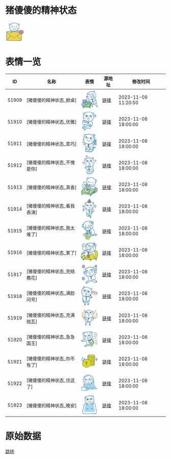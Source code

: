 # 猪傻傻的精神状态

<img src="./cover.png" height="60" alt="cover" />

# 表情一览

|ID|名称|表情|源地址|修改时间|
|----|----|----|----|----|
|51909|[猪傻傻的精神状态_掀桌]|<img src="./pic/051909_%5B猪傻傻的精神状态_掀桌%5D.png" height="60" alt="掀桌"/>|[链接](https://i0.hdslb.com/bfs/garb/2d4302517f56d31a460f894bef9d1201a1e0d4ea.png)|2023-11-09 11:20:50|
|51910|[猪傻傻的精神状态_优雅]|<img src="./pic/051910_%5B猪傻傻的精神状态_优雅%5D.png" height="60" alt="优雅"/>|[链接](https://i0.hdslb.com/bfs/garb/06b970fdb9e3a0658b6c65dab3d6e364a431fd81.png)|2023-11-08 18:00:00|
|51911|[猪傻傻的精神状态_乖巧]|<img src="./pic/051911_%5B猪傻傻的精神状态_乖巧%5D.png" height="60" alt="乖巧"/>|[链接](https://i0.hdslb.com/bfs/garb/70dcd43cba35fe3e8511118452fdf13fd3b3d0e2.png)|2023-11-08 18:00:00|
|51912|[猪傻傻的精神状态_不愧是你]|<img src="./pic/051912_%5B猪傻傻的精神状态_不愧是你%5D.png" height="60" alt="不愧是你"/>|[链接](https://i0.hdslb.com/bfs/garb/79ed8dd902aef87ac51c3461135293c4802819c1.png)|2023-11-08 18:00:00|
|51913|[猪傻傻的精神状态_真香]|<img src="./pic/051913_%5B猪傻傻的精神状态_真香%5D.png" height="60" alt="真香"/>|[链接](https://i0.hdslb.com/bfs/garb/c400fd3d1e03aaa036e47e5e24c2f08da7afa6cd.png)|2023-11-08 18:00:00|
|51914|[猪傻傻的精神状态_看我表演]|<img src="./pic/051914_%5B猪傻傻的精神状态_看我表演%5D.png" height="60" alt="看我表演"/>|[链接](https://i0.hdslb.com/bfs/garb/07c594b0870a554b0364b8ffce86714f3c9d0c0f.png)|2023-11-08 18:00:00|
|51915|[猪傻傻的精神状态_我太难了]|<img src="./pic/051915_%5B猪傻傻的精神状态_我太难了%5D.png" height="60" alt="我太难了"/>|[链接](https://i0.hdslb.com/bfs/garb/134f844cfc10cab2446b9aff6c3729bd5478c573.png)|2023-11-08 18:00:00|
|51916|[猪傻傻的精神状态_累了]|<img src="./pic/051916_%5B猪傻傻的精神状态_累了%5D.png" height="60" alt="累了"/>|[链接](https://i0.hdslb.com/bfs/garb/726e0bdf22ce896f8439c750254c3275115482c0.png)|2023-11-08 18:00:00|
|51917|[猪傻傻的精神状态_完结撒花]|<img src="./pic/051917_%5B猪傻傻的精神状态_完结撒花%5D.png" height="60" alt="完结撒花"/>|[链接](https://i0.hdslb.com/bfs/garb/1a0f9b2a4f123769dab1180cc3db5fa2f7d5bcb0.png)|2023-11-08 18:00:00|
|51918|[猪傻傻的精神状态_满脸问号]|<img src="./pic/051918_%5B猪傻傻的精神状态_满脸问号%5D.png" height="60" alt="满脸问号"/>|[链接](https://i0.hdslb.com/bfs/garb/0beb607c6056b59c0fc7b6a22de56274757d98ff.png)|2023-11-08 18:00:00|
|51919|[猪傻傻的精神状态_充满抛瓦]|<img src="./pic/051919_%5B猪傻傻的精神状态_充满抛瓦%5D.png" height="60" alt="充满抛瓦"/>|[链接](https://i0.hdslb.com/bfs/garb/4c3f0a55790e2d89090ad0ad74626ba272eed6e5.png)|2023-11-08 18:00:00|
|51920|[猪傻傻的精神状态_急急国王]|<img src="./pic/051920_%5B猪傻傻的精神状态_急急国王%5D.png" height="60" alt="急急国王"/>|[链接](https://i0.hdslb.com/bfs/garb/2a1db3527ceb13644518b6e56f0bef2ebdd48e35.png)|2023-11-08 18:00:00|
|51921|[猪傻傻的精神状态_你币有了]|<img src="./pic/051921_%5B猪傻傻的精神状态_你币有了%5D.png" height="60" alt="你币有了"/>|[链接](https://i0.hdslb.com/bfs/garb/573ad10043410fcdf975cecc70b47372be76be14.png)|2023-11-08 18:00:00|
|51922|[猪傻傻的精神状态_住这了]|<img src="./pic/051922_%5B猪傻傻的精神状态_住这了%5D.png" height="60" alt="住这了"/>|[链接](https://i0.hdslb.com/bfs/garb/94c9febffce87ba99467eaadbd4d54eefa5904f4.png)|2023-11-08 18:00:00|
|51923|[猪傻傻的精神状态_晚安]|<img src="./pic/051923_%5B猪傻傻的精神状态_晚安%5D.png" height="60" alt="晚安"/>|[链接](https://i0.hdslb.com/bfs/garb/eaa21073eb5dc5e7ec0ba452c04cd4254aef157d.png)|2023-11-08 18:00:00|

# 原始数据

[跳转](./raw.json)

